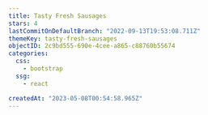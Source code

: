 ```yaml
---
title: Tasty Fresh Sausages
stars: 4
lastCommitOnDefaultBranch: "2022-09-13T19:53:08.711Z"
themeKey: tasty-fresh-sausages
objectID: 2c9bd555-690e-4cee-a865-c88760b55674
categories:
  css:
    - bootstrap
  ssg:
    - react

createdAt: "2023-05-08T00:54:58.965Z"
---
```

